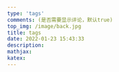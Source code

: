```yaml
---
type: 'tags'
comments: (是否需要显示评论，默认true)
top_img: /image/back.jpg
title: tags
date: 2022-01-23 15:43:33
description:
mathjax:
katex:
---
```

